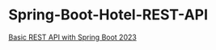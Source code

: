 # Spring-Boot-Hotel-REST-API
[Basic REST API with Spring Boot 2023](https://dev.to/javiervmc/basic-rest-api-with-spring-boot-2023-3bkh)
